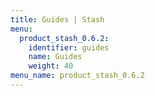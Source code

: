 ```yaml
---
title: Guides | Stash
menu:
  product_stash_0.6.2:
    identifier: guides
    name: Guides
    weight: 40
menu_name: product_stash_0.6.2
---
```


